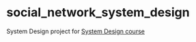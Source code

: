 # social_network_system_design
System Design project for [System Design course](https://balun.courses/courses/system_design)
